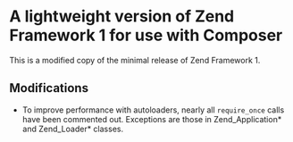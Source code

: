 A lightweight version of Zend Framework 1 for use with Composer
===============================================================

This is a modified copy of the minimal release of Zend Framework 1.

## Modifications

* To improve performance with autoloaders, nearly all `require_once` calls have been commented out. Exceptions are those in Zend_Application* and Zend_Loader* classes.
